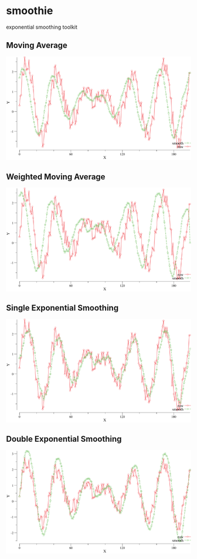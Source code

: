 # smoothie
exponential smoothing toolkit

## Moving Average
![](https://github.com/eliothedeman/smoothie/blob/master/graphs/moving_average.png?raw=true)

## Weighted Moving Average
![](https://github.com/eliothedeman/smoothie/blob/master/graphs/weighted_average.png?raw=true)

## Single Exponential Smoothing
![](https://github.com/eliothedeman/smoothie/blob/master/graphs/single_smooth.png?raw=true)

## Double Exponential Smoothing
![](https://github.com/eliothedeman/smoothie/blob/master/graphs/double_smooth.png?raw=true)